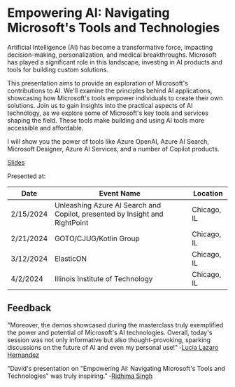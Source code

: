 # Empowering AI: Navigating Microsoft's Tools and Technologies

Artificial Intelligence (AI) has become a transformative force, impacting decision-making, personalization, and medical breakthroughs. Microsoft has played a significant role in this landscape, investing in AI products and tools for building custom solutions.

This presentation aims to provide an exploration of Microsoft's contributions to AI. We'll examine the principles behind AI applications, showcasing how Microsoft's tools empower individuals to create their own solutions. Join us to gain insights into the practical aspects of AI technology, as we explore some of Microsoft's key tools and services shaping the field. These tools make building and using AI tools more accessible and affordable.

I will show you the power of tools like Azure OpenAI, Azure AI Search, Microsoft Designer, Azure AI Services, and a number of Copilot products.

[Slides](https://1drv.ms/p/s!AsEkrMBA7Ehw1a9ywsAQQ9sVMnWFew?e=vecggl)

Presented at:

| Date      | Event Name                                                    | Location    |
| --------- | ------------------------------------------------------------- | ----------- |
| 2/15/2024 | Unleashing Azure AI Search and Copilot, presented by Insight and RightPoint | Chicago, IL |
| 2/21/2024 | GOTO/CJUG/Kotlin Group                                        | Chicago, IL |
| 3/12/2024 | ElasticON                                                     | Chicago, IL |
| 4/2/2024  | Illinois Institute of Technology                              | Chicago, IL |

## Feedback

"Moreover, the demos showcased during the masterclass truly exemplified the power and potential of Microsoft's AI technologies. Overall, today's session was not only informative but also thought-provoking, sparking discussions on the future of AI and even my personal use!"
&dash;[Lucia Lazaro Hernandez](https://www.linkedin.com/feed/update/urn:li:activity:7181058641494515712/)

"David's presentation on "Empowering AI: Navigating Microsoft's Tools and Technologies" was truly inspiring."
&dash;[Ridhima Singh](https://www.linkedin.com/feed/update/urn:li:activity:7181143669188571136/)
